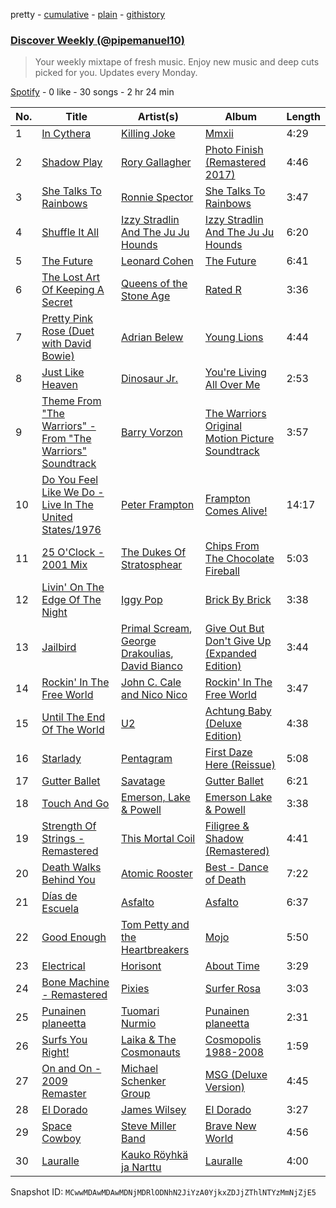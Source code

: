 pretty - [cumulative](/playlists/cumulative/37i9dQZEVXcKbRenf7f0wN.md) - [plain](/playlists/plain/37i9dQZEVXcKbRenf7f0wN) - [githistory](https://github.githistory.xyz/mackorone/spotify-playlist-archive/blob/main/playlists/plain/37i9dQZEVXcKbRenf7f0wN)

### [Discover Weekly \(@pipemanuel10\)](https://open.spotify.com/playlist/37i9dQZEVXcKbRenf7f0wN)

> Your weekly mixtape of fresh music\. Enjoy new music and deep cuts picked for you\. Updates every Monday.

[Spotify](https://open.spotify.com/user/spotify) - 0 like - 30 songs - 2 hr 24 min

| No. | Title | Artist(s) | Album | Length |
|---|---|---|---|---|
| 1 | [In Cythera](https://open.spotify.com/track/3lnvszqizDuVsyHL6m9iAe) | [Killing Joke](https://open.spotify.com/artist/0Zy4ncr8h1jd7Nzr9946fD) | [Mmxii](https://open.spotify.com/album/0LWjDZP9f3i6GYin68Fc5P) | 4:29 |
| 2 | [Shadow Play](https://open.spotify.com/track/15PTVLJS4Kczhnwl0FWFsh) | [Rory Gallagher](https://open.spotify.com/artist/1kcWyDvrlPUbyxkIoM6pAV) | [Photo Finish \(Remastered 2017\)](https://open.spotify.com/album/6mzKw8PnosDQ2sxsOylICG) | 4:46 |
| 3 | [She Talks To Rainbows](https://open.spotify.com/track/3AqLuBraxHY7qFtLeKTnvY) | [Ronnie Spector](https://open.spotify.com/artist/3ur7kjN4pd94zjUxrFSMDj) | [She Talks To Rainbows](https://open.spotify.com/album/6wHuR0lBrDzziBXmwhduii) | 3:47 |
| 4 | [Shuffle It All](https://open.spotify.com/track/2a8RVoWJUicF6nwBaiBYIB) | [Izzy Stradlin And The Ju Ju Hounds](https://open.spotify.com/artist/2YYSU2AADFjDtqz6gFGDkC) | [Izzy Stradlin And The Ju Ju Hounds](https://open.spotify.com/album/0C5dXQc43DCHdGqTU857Wt) | 6:20 |
| 5 | [The Future](https://open.spotify.com/track/5l8lYrnPEM1ln3J4XaTcy5) | [Leonard Cohen](https://open.spotify.com/artist/5l8VQNuIg0turYE1VtM9zV) | [The Future](https://open.spotify.com/album/7E4FRoU4Pk0WuO1SQMV1Bo) | 6:41 |
| 6 | [The Lost Art Of Keeping A Secret](https://open.spotify.com/track/1RwDsaft1szD0FO3DVEtaT) | [Queens of the Stone Age](https://open.spotify.com/artist/4pejUc4iciQfgdX6OKulQn) | [Rated R](https://open.spotify.com/album/05tJhGl52X4zGe0ySlcBk6) | 3:36 |
| 7 | [Pretty Pink Rose \(Duet with David Bowie\)](https://open.spotify.com/track/06ejjWuJnfvtb71bHlinaM) | [Adrian Belew](https://open.spotify.com/artist/67ACRXvvMXGf3zGJMefM63) | [Young Lions](https://open.spotify.com/album/7L0r2dXQ6EuS2srm199ZcV) | 4:44 |
| 8 | [Just Like Heaven](https://open.spotify.com/track/69u4YVuqKoVp3nZmpyxC8I) | [Dinosaur Jr.](https://open.spotify.com/artist/267VY6GX5LyU5c9M85ECZQ) | [You're Living All Over Me](https://open.spotify.com/album/3peMqhMZ1HT8N4lvSS3GPu) | 2:53 |
| 9 | [Theme From "The Warriors" \- From "The Warriors" Soundtrack](https://open.spotify.com/track/3DRcy1faUJgUNk0eNs7GKU) | [Barry Vorzon](https://open.spotify.com/artist/0ZtTuwrlILsNF0hmwQ2mRK) | [The Warriors Original Motion Picture Soundtrack](https://open.spotify.com/album/3PDBsXfz86WysGX0RAIJ8A) | 3:57 |
| 10 | [Do You Feel Like We Do \- Live In The United States/1976](https://open.spotify.com/track/09bsqnL4l4InaLxbBXT8LX) | [Peter Frampton](https://open.spotify.com/artist/0543y7yrvny4KymoaneT4W) | [Frampton Comes Alive!](https://open.spotify.com/album/1SJZWjxsSbKvSycxDfnwcN) | 14:17 |
| 11 | [25 O'Clock \- 2001 Mix](https://open.spotify.com/track/2XyFyhhWTXaSeOm8F1JFJM) | [The Dukes Of Stratosphear](https://open.spotify.com/artist/1ilhXoWIlGxz3fM4B24mNo) | [Chips From The Chocolate Fireball](https://open.spotify.com/album/46ZRujqytRXcbgloCKA9Q7) | 5:03 |
| 12 | [Livin' On The Edge Of The Night](https://open.spotify.com/track/2oQHrYlOkgh4dZ5v7nAdVG) | [Iggy Pop](https://open.spotify.com/artist/33EUXrFKGjpUSGacqEHhU4) | [Brick By Brick](https://open.spotify.com/album/7i0ZqPj8ggkRo5ZlUMehpX) | 3:38 |
| 13 | [Jailbird](https://open.spotify.com/track/55sWA5wLdxaMz9u68ebS8l) | [Primal Scream](https://open.spotify.com/artist/3wury2nd8idV4GecUg5xze), [George Drakoulias](https://open.spotify.com/artist/7gypIdzrRa5Qn38DR8ounG), [David Bianco](https://open.spotify.com/artist/6ups229w24QPVgpwi1Hha6) | [Give Out But Don't Give Up \(Expanded Edition\)](https://open.spotify.com/album/0j2jLKMZRXxh43wpcm9Ua9) | 3:44 |
| 14 | [Rockin' In The Free World](https://open.spotify.com/track/2ogWo12rGJN4OHFUKtbqFa) | [John C\. Cale and Nico Nico](https://open.spotify.com/artist/5nEg0VLPQdomR06R20xTUG) | [Rockin' In The Free World](https://open.spotify.com/album/7F8EJa5SAUEDVnWJDd6lsw) | 3:47 |
| 15 | [Until The End Of The World](https://open.spotify.com/track/4iiX7axMHcc76BGM0QJEY5) | [U2](https://open.spotify.com/artist/51Blml2LZPmy7TTiAg47vQ) | [Achtung Baby \(Deluxe Edition\)](https://open.spotify.com/album/0ta5VdkJcpdVnNrn7g4cZe) | 4:38 |
| 16 | [Starlady](https://open.spotify.com/track/0L8TqSHRBgNqzMDppy679x) | [Pentagram](https://open.spotify.com/artist/0xybuiDEYo3YuT3fLPaIyE) | [First Daze Here \(Reissue\)](https://open.spotify.com/album/0GM6MDeaoFAFZj2GSnjV6J) | 5:08 |
| 17 | [Gutter Ballet](https://open.spotify.com/track/3re7ymCtZpJAFbbA6RTdwD) | [Savatage](https://open.spotify.com/artist/3N1B1g6JtIgd6ClRkzD4yT) | [Gutter Ballet](https://open.spotify.com/album/16urvobgEwc6QK7ZTtyjNI) | 6:21 |
| 18 | [Touch And Go](https://open.spotify.com/track/2q85IdU5CwM6eXfE9BpPMV) | [Emerson, Lake & Powell](https://open.spotify.com/artist/6Do8N74ifeVxB1hc2cRcko) | [Emerson Lake & Powell](https://open.spotify.com/album/2YKjFHhp52XE2ot0u2GZsh) | 3:38 |
| 19 | [Strength Of Strings \- Remastered](https://open.spotify.com/track/771PoHfzfi4pseTfweKzC7) | [This Mortal Coil](https://open.spotify.com/artist/5OK8j1JnhoBlivN32G7yOO) | [Filigree & Shadow \(Remastered\)](https://open.spotify.com/album/3jxN3IOozWaRBCfhuqu2gu) | 4:41 |
| 20 | [Death Walks Behind You](https://open.spotify.com/track/0alAzVjp5aV0bRwzV9dyiV) | [Atomic Rooster](https://open.spotify.com/artist/6Ix7Hx8Af0jg9X4OfD9sYR) | [Best \- Dance of Death](https://open.spotify.com/album/4hcJsyCgXUgeeilYokg5LE) | 7:22 |
| 21 | [Días de Escuela](https://open.spotify.com/track/5RysTXaBv4Fm6Rhue9hW6i) | [Asfalto](https://open.spotify.com/artist/35O0ZY2fK0SHOrcwkEugK0) | [Asfalto](https://open.spotify.com/album/4NWx6Dcg3BjB2RY2JfXVXc) | 6:37 |
| 22 | [Good Enough](https://open.spotify.com/track/3BFOW7dc6oxzuEPWKsESTI) | [Tom Petty and the Heartbreakers](https://open.spotify.com/artist/4tX2TplrkIP4v05BNC903e) | [Mojo](https://open.spotify.com/album/1x0nxFkOWytBolK91qkUSJ) | 5:50 |
| 23 | [Electrical](https://open.spotify.com/track/3CTIQzmsSsPqI22uwQGq7f) | [Horisont](https://open.spotify.com/artist/1tPw1T8FYkf9GoxQeTzIgU) | [About Time](https://open.spotify.com/album/19V65g2ULvNcjb3R5eMxxh) | 3:29 |
| 24 | [Bone Machine \- Remastered](https://open.spotify.com/track/7ERZgMLgpVhrp2D6JYy02t) | [Pixies](https://open.spotify.com/artist/6zvul52xwTWzilBZl6BUbT) | [Surfer Rosa](https://open.spotify.com/album/50j4Wm1b9hLpSpPIA39Vp9) | 3:03 |
| 25 | [Punainen planeetta](https://open.spotify.com/track/3vQeeyza9CBaMzf7BQAhbK) | [Tuomari Nurmio](https://open.spotify.com/artist/7zBD3u7aYHxNPlLWc5CAdh) | [Punainen planeetta](https://open.spotify.com/album/2d7XKOoq9k6ZaS9beOPl8M) | 2:31 |
| 26 | [Surfs You Right!](https://open.spotify.com/track/3RB3YqLO7eV8VDogl73bLg) | [Laika & The Cosmonauts](https://open.spotify.com/artist/6UmSNX1sClVl8rYnig3t9i) | [Cosmopolis 1988\-2008](https://open.spotify.com/album/6bqafutEdknOXRTPcdGuLC) | 1:59 |
| 27 | [On and On \- 2009 Remaster](https://open.spotify.com/track/52w21TdgoWWs2IwfRnbpu4) | [Michael Schenker Group](https://open.spotify.com/artist/5uSY4FF3dZMCVSkZslKCHi) | [MSG \(Deluxe Version\)](https://open.spotify.com/album/6Waw606jSlxEJJkv7CjYes) | 4:45 |
| 28 | [El Dorado](https://open.spotify.com/track/2ELlv9YM2qejc3oSHG8Pmo) | [James Wilsey](https://open.spotify.com/artist/7a2quIjWm2Yv9QMdjXNfaG) | [El Dorado](https://open.spotify.com/album/5ylrojCQL0VAtEnKHa05dX) | 3:27 |
| 29 | [Space Cowboy](https://open.spotify.com/track/43dICZWeruQuFctoHrIEVS) | [Steve Miller Band](https://open.spotify.com/artist/6QtGlUje9TIkLrgPZrESuk) | [Brave New World](https://open.spotify.com/album/3JZytXag49xa4llN36anuV) | 4:56 |
| 30 | [Lauralle](https://open.spotify.com/track/5G6LgqIF8lq3qmKatHEQ55) | [Kauko Röyhkä ja Narttu](https://open.spotify.com/artist/1gdEQi5Qd5hYKMYeSCwnLK) | [Lauralle](https://open.spotify.com/album/2PclzLnAvbfNs1CxBC3Y7v) | 4:00 |

Snapshot ID: `MCwwMDAwMDAwMDNjMDRlODNhN2JiYzA0YjkxZDJjZThlNTYzMmNjZjE5`

